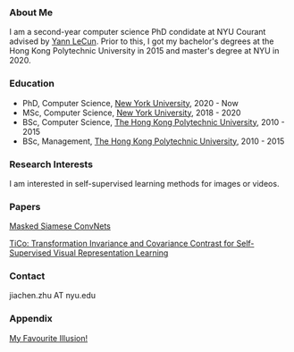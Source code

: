 ### About Me
I am a second-year computer science PhD condidate at NYU Courant advised by [Yann LeCun](http://yann.lecun.com/). Prior to this, I got my bachelor's degrees at the Hong Kong Polytechnic University in 2015 and master's degree at NYU in 2020.

### Education
- PhD, Computer Science, [New York University](https://cs.nyu.edu/home/index.html), 2020 - Now
- MSc, Computer Science, [New York University](https://cs.nyu.edu/home/index.html), 2018 - 2020
- BSc, Computer Science, [The Hong Kong Polytechnic University](https://www.comp.polyu.edu.hk/), 2010 - 2015
- BSc, Management, [The Hong Kong Polytechnic University](https://mm.polyu.edu.hk/), 2010 - 2015

### Research Interests
I am interested in self-supervised learning methods for images or videos.

### Papers
[Masked Siamese ConvNets](https://arxiv.org/abs/2206.07700)

[TiCo: Transformation Invariance and Covariance Contrast for Self-Supervised Visual Representation Learning](https://arxiv.org/abs/2206.10698)

### Contact
jiachen.zhu AT nyu.edu

### Appendix
[My Favourite Illusion!](http://illusionoftheyear.com/2009/05/the-illusion-of-sex/)

